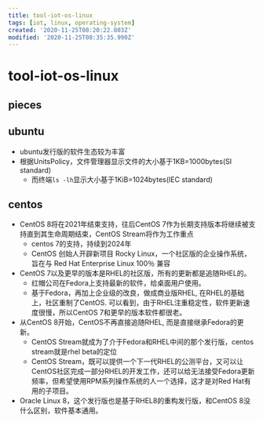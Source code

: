 ```yaml
---
title: tool-iot-os-linux
tags: [iot, linux, operating-system]
created: '2020-11-25T08:20:22.803Z'
modified: '2020-11-25T08:35:35.990Z'
---
```


# tool-iot-os-linux

## pieces

## ubuntu

- ubuntu发行版的软件生态较为丰富
- 根据UnitsPolicy，文件管理器显示文件的大小基于1KB=1000bytes(SI standard)
  - 而终端`ls -lh`显示大小基于1KiB=1024bytes(IEC standard)

## centos

- CentOS 8将在2021年结束支持，往后CentOS 7作为长期支持版本将继续被支持直到其生命周期结束，CentOS Stream将作为工作重点
  - centos 7的支持，持续到2024年
  - CentOS 创始人开辟新项目 Rocky Linux，一个社区版的企业操作系统，旨在与 Red Hat Enterprise Linux 100％ 兼容
- CentOS 7以及更早的版本是RHEL的社区版，所有的更新都是追随RHEL的。
  - 红帽公司在Fedora上支持最新的软件，给桌面用户使用。
  - 基于Fedora，再加上企业级的改良，做成商业版RHEL, 在RHEL的基础上，社区重制了CentOS. 可以看到，由于RHEL注重稳定性，软件更新速度很慢，所以CentOS 7和更早的版本软件都很老。
- 从CentOS 8开始，CentOS不再直接追随RHEL, 而是直接继承Fedora的更新。
  - CentOS Stream就成为了介于Fedora和RHEL中间的那个发行版，centos stream就是rhel beta的定位
  - CentOS Stream，既可以提供一个下一代RHEL的公测平台，又可以让CentOS社区完成一部分RHEL的开发工作，还可以给无法接受Fedora更新频率，但希望使用RPM系列操作系统的人一个选择，这才是对Red Hat有用的子项目。
- Oracle Linux 8，这个发行版也是基于RHEL8的重构发行版，和CentOS 8没什么区别，软件基本通用。
